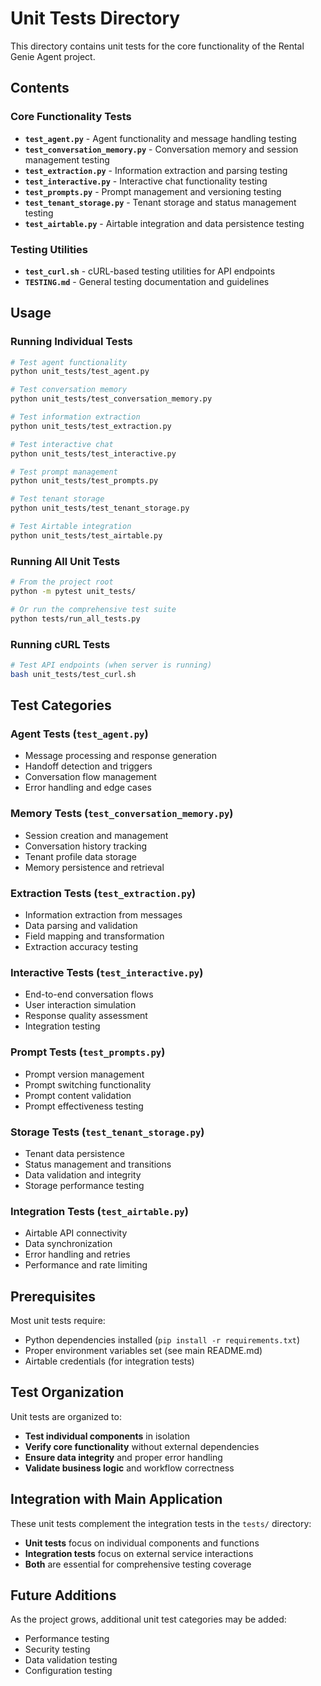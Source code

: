 # Unit Tests Directory

This directory contains unit tests for the core functionality of the Rental Genie Agent project.

## Contents

### Core Functionality Tests
- **`test_agent.py`** - Agent functionality and message handling testing
- **`test_conversation_memory.py`** - Conversation memory and session management testing
- **`test_extraction.py`** - Information extraction and parsing testing
- **`test_interactive.py`** - Interactive chat functionality testing
- **`test_prompts.py`** - Prompt management and versioning testing
- **`test_tenant_storage.py`** - Tenant storage and status management testing
- **`test_airtable.py`** - Airtable integration and data persistence testing

### Testing Utilities
- **`test_curl.sh`** - cURL-based testing utilities for API endpoints
- **`TESTING.md`** - General testing documentation and guidelines

## Usage

### Running Individual Tests

```bash
# Test agent functionality
python unit_tests/test_agent.py

# Test conversation memory
python unit_tests/test_conversation_memory.py

# Test information extraction
python unit_tests/test_extraction.py

# Test interactive chat
python unit_tests/test_interactive.py

# Test prompt management
python unit_tests/test_prompts.py

# Test tenant storage
python unit_tests/test_tenant_storage.py

# Test Airtable integration
python unit_tests/test_airtable.py
```

### Running All Unit Tests

```bash
# From the project root
python -m pytest unit_tests/

# Or run the comprehensive test suite
python tests/run_all_tests.py
```

### Running cURL Tests

```bash
# Test API endpoints (when server is running)
bash unit_tests/test_curl.sh
```

## Test Categories

### Agent Tests (`test_agent.py`)
- Message processing and response generation
- Handoff detection and triggers
- Conversation flow management
- Error handling and edge cases

### Memory Tests (`test_conversation_memory.py`)
- Session creation and management
- Conversation history tracking
- Tenant profile data storage
- Memory persistence and retrieval

### Extraction Tests (`test_extraction.py`)
- Information extraction from messages
- Data parsing and validation
- Field mapping and transformation
- Extraction accuracy testing

### Interactive Tests (`test_interactive.py`)
- End-to-end conversation flows
- User interaction simulation
- Response quality assessment
- Integration testing

### Prompt Tests (`test_prompts.py`)
- Prompt version management
- Prompt switching functionality
- Prompt content validation
- Prompt effectiveness testing

### Storage Tests (`test_tenant_storage.py`)
- Tenant data persistence
- Status management and transitions
- Data validation and integrity
- Storage performance testing

### Integration Tests (`test_airtable.py`)
- Airtable API connectivity
- Data synchronization
- Error handling and retries
- Performance and rate limiting

## Prerequisites

Most unit tests require:
- Python dependencies installed (`pip install -r requirements.txt`)
- Proper environment variables set (see main README.md)
- Airtable credentials (for integration tests)

## Test Organization

Unit tests are organized to:
- **Test individual components** in isolation
- **Verify core functionality** without external dependencies
- **Ensure data integrity** and proper error handling
- **Validate business logic** and workflow correctness

## Integration with Main Application

These unit tests complement the integration tests in the `tests/` directory:
- **Unit tests** focus on individual components and functions
- **Integration tests** focus on external service interactions
- **Both** are essential for comprehensive testing coverage

## Future Additions

As the project grows, additional unit test categories may be added:
- Performance testing
- Security testing
- Data validation testing
- Configuration testing

